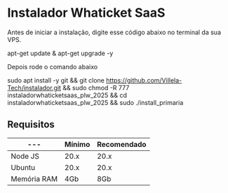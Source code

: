 # Instalador Whaticket SaaS

Antes de iniciar a instalação, digite esse código abaixo no terminal da sua VPS.

apt-get update & apt-get upgrade -y

Depois rode o comando abaixo

sudo apt install -y git && git clone https://github.com/Villela-Tech/instalador.git && sudo chmod -R 777 instaladorwhaticketsaas_plw_2025 && cd instaladorwhaticketsaas_plw_2025 && sudo ./install_primaria

## Requisitos

| --- | Mínimo | Recomendado |
| --- | --- | --- |
| Node JS | 20.x | 20.x |
| Ubuntu | 20.x | 20.x |
| Memória RAM | 4Gb | 8Gb |  
